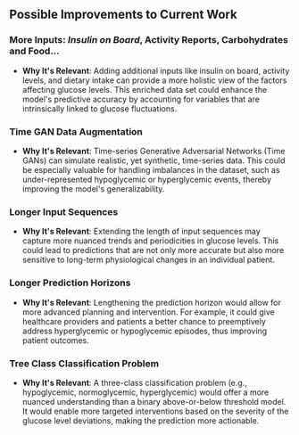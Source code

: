 ## Possible Improvements to Current Work

### More Inputs: *Insulin on Board*, Activity Reports, Carbohydrates and Food...
- **Why It's Relevant**: Adding additional inputs like insulin on board, activity levels, and dietary intake can provide a more holistic view of the factors affecting glucose levels. This enriched data set could enhance the model's predictive accuracy by accounting for variables that are intrinsically linked to glucose fluctuations.

### Time GAN Data Augmentation
- **Why It's Relevant**: Time-series Generative Adversarial Networks (Time GANs) can simulate realistic, yet synthetic, time-series data. This could be especially valuable for handling imbalances in the dataset, such as under-represented hypoglycemic or hyperglycemic events, thereby improving the model's generalizability.

### Longer Input Sequences
- **Why It's Relevant**: Extending the length of input sequences may capture more nuanced trends and periodicities in glucose levels. This could lead to predictions that are not only more accurate but also more sensitive to long-term physiological changes in an individual patient.

### Longer Prediction Horizons
- **Why It's Relevant**: Lengthening the prediction horizon would allow for more advanced planning and intervention. For example, it could give healthcare providers and patients a better chance to preemptively address hyperglycemic or hypoglycemic episodes, thus improving patient outcomes.

### Tree Class Classification Problem
- **Why It's Relevant**: A three-class classification problem (e.g., hypoglycemic, normoglycemic, hyperglycemic) would offer a more nuanced understanding than a binary above-or-below threshold model. It would enable more targeted interventions based on the severity of the glucose level deviations, making the prediction more actionable.

